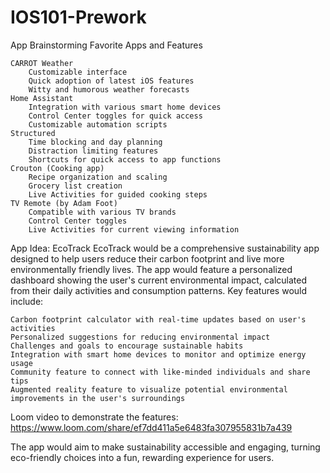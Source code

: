 # IOS101-Prework
App Brainstorming
Favorite Apps and Features

    CARROT Weather
        Customizable interface
        Quick adoption of latest iOS features
        Witty and humorous weather forecasts
    Home Assistant
        Integration with various smart home devices
        Control Center toggles for quick access
        Customizable automation scripts
    Structured
        Time blocking and day planning
        Distraction limiting features
        Shortcuts for quick access to app functions
    Crouton (Cooking app)
        Recipe organization and scaling
        Grocery list creation
        Live Activities for guided cooking steps
    TV Remote (by Adam Foot)
        Compatible with various TV brands
        Control Center toggles
        Live Activities for current viewing information

App Idea: EcoTrack
EcoTrack would be a comprehensive sustainability app designed to help users reduce their carbon footprint and live more environmentally friendly lives. The app would feature a personalized dashboard showing the user's current environmental impact, calculated from their daily activities and consumption patterns. Key features would include:

    Carbon footprint calculator with real-time updates based on user's activities
    Personalized suggestions for reducing environmental impact
    Challenges and goals to encourage sustainable habits
    Integration with smart home devices to monitor and optimize energy usage
    Community feature to connect with like-minded individuals and share tips
    Augmented reality feature to visualize potential environmental improvements in the user's surroundings

Loom video to demonstrate the features: https://www.loom.com/share/ef7dd411a5e6483fa307955831b7a439

The app would aim to make sustainability accessible and engaging, turning eco-friendly choices into a fun, rewarding experience for users.

